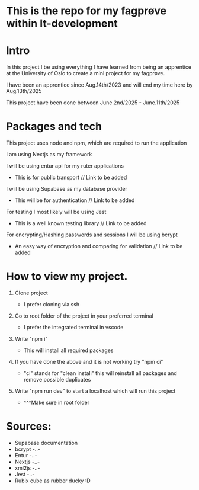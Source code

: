 # This is the repo for my fagprøve within It-development

# Intro

In this project I be using everything I have learned from being an apprentice at the University of Oslo to create a mini project for my fagprøve.

I have been an apprentice since Aug.14th/2023 and will end my time here by Aug.13th/2025

This project have been done between June.2nd/2025 - June.11th/2025

# Packages and tech

This project uses node and npm, which are required to run the application

I am using Nextjs as my framework

I will be using entur api for my ruter applications 
   * This is for public transport
   // Link to be added

I will be using Supabase as my database provider 
   * This will be for authentication
   // Link to be added

For testing I most likely will be using Jest 
   * This is a well known testing library
   // Link to be added

For encrypting/Hashing passwords and sessions I will be using bcrypt 
   * An easy way of encryption and comparing for validation
   // Link to be added

# How to view my project.

1. Clone project
   * I prefer cloning via ssh

2. Go to root folder of the project in your preferred terminal
    * I prefer the integrated terminal in vscode

3. Write "npm i"
   * This will install all required packages

5. If you have done the above and it is not working try "npm ci"
   * "ci" stands for "clean install" this will reinstall all packages and remove possible duplicates

6. Write "npm run dev" to start a localhost which will run this project
   * ^^^Make sure in root folder

# Sources:

   * Supabase documentation
   * bcrypt -..-
   * Entur -..-
   * Nextjs -..-
   * xml2js -..-
   * Jest -..-
   * Rubix cube as rubber ducky :D
